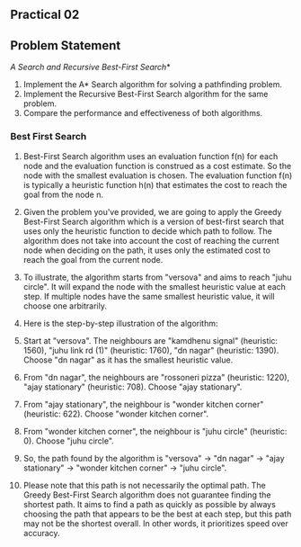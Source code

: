 ## Practical 02

## Problem Statement

**A* Search and Recursive Best-First Search**
1. Implement the A* Search algorithm for solving a pathfinding problem.
2. Implement the Recursive Best-First Search algorithm for the same problem.
3. Compare the performance and effectiveness of both algorithms.

### Best First Search


1. Best-First Search algorithm uses an evaluation function f(n) for each node and the evaluation function is construed as a cost estimate. So the node with the smallest evaluation is chosen. The evaluation function f(n) is typically a heuristic function h(n) that estimates the cost to reach the goal from the node n.

2. Given the problem you've provided, we are going to apply the Greedy Best-First Search algorithm which is a version of best-first search that uses only the heuristic function to decide which path to follow. The algorithm does not take into account the cost of reaching the current node when deciding on the path, it uses only the estimated cost to reach the goal from the current node.

3. To illustrate, the algorithm starts from "versova" and aims to reach "juhu circle". It will expand the node with the smallest heuristic value at each step. If multiple nodes have the same smallest heuristic value, it will choose one arbitrarily.

4. Here is the step-by-step illustration of the algorithm:

5. Start at "versova". The neighbours are "kamdhenu signal" (heuristic: 1560), "juhu link rd (1)" (heuristic: 1760), "dn nagar" (heuristic: 1390). Choose "dn nagar" as it has the smallest heuristic value.

6. From "dn nagar", the neighbours are "rossoneri pizza" (heuristic: 1220), "ajay stationary" (heuristic: 708). Choose "ajay stationary".

7. From "ajay stationary", the neighbour is "wonder kitchen corner" (heuristic: 622). Choose "wonder kitchen corner".

8. From "wonder kitchen corner", the neighbour is "juhu circle" (heuristic: 0). Choose "juhu circle".

9. So, the path found by the algorithm is "versova" -> "dn nagar" -> "ajay stationary" -> "wonder kitchen corner" -> "juhu circle".

10. Please note that this path is not necessarily the optimal path. The Greedy Best-First Search algorithm does not guarantee finding the shortest path. It aims to find a path as quickly as possible by always choosing the path that appears to be the best at each step, but this path may not be the shortest overall. In other words, it prioritizes speed over accuracy.
